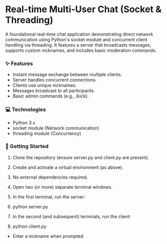 # Real-time Multi-User Chat (Socket & Threading)
A foundational real-time chat application demonstrating direct network communication using Python's socket module and concurrent client handling via threading. It features a server that broadcasts messages, supports custom nicknames, and includes basic moderation commands.
### ✨ Features
*	Instant message exchange between multiple clients.
*	Server handles concurrent connections.
*	Clients use unique nicknames.
*	Messages broadcast to all participants.
*	Basic admin commands (e.g., /kick).
### 💻 Technologies
*	Python 3.x
*	socket module (Network communication)
*	threading module (Concurrency)
### 🚀 Getting Started
1.	Clone the repository (ensure server.py and client.py are present).
2.	Create and activate a virtual environment (as above).
3.	No external dependencies required.
4.	Open two (or more) separate terminal windows.
5.	In the first terminal, run the server:
6.	python server.py

7.	In the second (and subsequent) terminals, run the client:
8.	python client.py

*	Enter a nickname when prompted.
